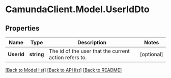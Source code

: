 # CamundaClient.Model.UserIdDto
## Properties

Name | Type | Description | Notes
------------ | ------------- | ------------- | -------------
**UserId** | **string** | The id of the user that the current action refers to. | [optional] 

[[Back to Model list]](../README.md#documentation-for-models) [[Back to API list]](../README.md#documentation-for-api-endpoints) [[Back to README]](../README.md)

